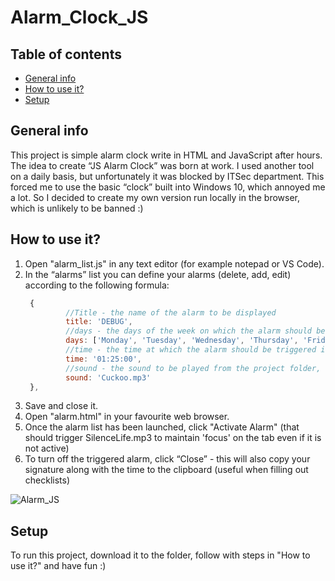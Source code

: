 # Alarm_Clock_JS
 
## Table of contents
* [General info](#general-info)
* [How to use it?](#technologies)
* [Setup](#setup)

## General info
This project is simple alarm clock write in HTML and JavaScript after hours.
The idea to create “JS Alarm Clock” was born at work. I used another tool on a daily basis, but unfortunately it was blocked by ITSec department. This forced me to use the basic “clock” built into Windows 10, which annoyed me a lot. So I decided to create my own version run locally in the browser, which is unlikely to be banned :)
	
## How to use it?

1. Open "alarm_list.js" in any text editor (for example notepad or VS Code).
2. In the “alarms” list you can define your alarms (delete, add, edit) according to the following formula:
   ```javascript
    {
            //Title - the name of the alarm to be displayed
            title: 'DEBUG',
            //days - the days of the week on which the alarm should be triggered
            days: ['Monday', 'Tuesday', 'Wednesday', 'Thursday', 'Friday', 'Saturday', 'Sunday'],
            //time - the time at which the alarm should be triggered in 24-hour format (HH:MM:SS)
            time: '01:25:00',
            //sound - the sound to be played from the project folder, when the alarm is triggered (you can also add your favourite music)
            sound: 'Cuckoo.mp3'
    },
    ```
3. Save and close it.
4. Open "alarm.html" in your favourite web browser.
5. Once the alarm list has been launched, click "Activate Alarm" (that should trigger SilenceLife.mp3 to maintain 'focus' on the tab even if it is not active)
6. To turn off the triggered alarm, click “Close” - this will also copy your signature along with the time to the clipboard (useful when filling out checklists)


![Alarm_JS](https://github.com/user-attachments/assets/703cc2d6-3208-4c64-96ea-94e58988a2f5)


## Setup
To run this project, download it to the folder, follow with steps in "How to use it?" and have fun :)
